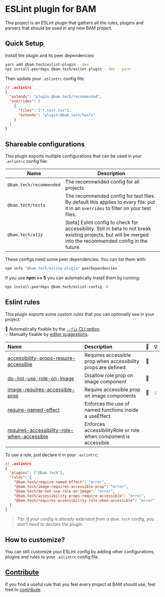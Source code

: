 # ESLint plugin for BAM

This project is an ESLint plugin that gathers all the rules, plugins and parsers that should be used in any new BAM project.

## Quick Setup

Install the plugin and its peer dependencies:

```bash
yarn add @bam.tech/eslint-plugin --dev
npx install-peerdeps @bam.tech/eslint-plugin --dev --yarn
```

Then update your `.eslintrc` config file:

```json
// .eslintrc
{
  "extends": "plugin:@bam.tech/recommended",
  "overrides": [
    {
      "files": ["*.test.tsx"],
      "extends": "plugin:@bam.tech/tests"
    }
  ]
}
```

## Shareable configurations

This plugin exports multiple configurations that can be used in your `.eslintrc` config file:

| Name                    | Description                                                                                                                                                  |
| ----------------------- | ------------------------------------------------------------------------------------------------------------------------------------------------------------ |
| `@bam.tech/recommended` | The recommended config for all projects                                                                                                                      |
| `@bam.tech/tests`       | The recommended config for test files. By default this applies to every file: put it in an `overrides` to filter on your test files.                         |
| `@bam.tech/a11y`        | [beta] Eslint config to check for accessibility. Still in beta to not break existing projects, but will be merged into the recommended config in the future. |

These configs need some peer dependencies. You can list them with:

```bash
npm info "@bam.tech/esling-plugin" peerDependencies
```

If you use **npm >= 5** you can automatically install them by running:

```bash
npx install-peerdeps @bam.tech/eslint-config -D
```

## Eslint rules

This plugin exports some custom rules that you can optionally use in your project:

<!-- begin auto-generated rules list -->

🔧 Automatically fixable by the [`--fix` CLI option](https://eslint.org/docs/user-guide/command-line-interface#--fix).\
💡 Manually fixable by [editor suggestions](https://eslint.org/docs/developer-guide/working-with-rules#providing-suggestions).

| Name                                                                                                     | Description                                                     | 🔧  | 💡  |
| :------------------------------------------------------------------------------------------------------- | :-------------------------------------------------------------- | :-- | :-- |
| [accessibility-props-require-accessible](docs/rules/accessibility-props-require-accessible.md)           | Requires accessible prop when accessibility props are defined   | 🔧  |     |
| [do-not-use-role-on-image](docs/rules/do-not-use-role-on-image.md)                                       | Disallow role prop on Image component                           | 🔧  |     |
| [image-requires-accessible-prop](docs/rules/image-requires-accessible-prop.md)                           | Require accessible prop on image components                     | 🔧  | 💡  |
| [require-named-effect](docs/rules/require-named-effect.md)                                               | Enforces the use of named functions inside a useEffect          |     |     |
| [requires-accessibility-role-when-accessible](docs/rules/requires-accessibility-role-when-accessible.md) | Enforces accessibilityRole or role when component is accessible |     |     |

<!-- end auto-generated rules list -->

To use a rule, just declare it in your `.eslintrc`:

```json
// .eslintrc
{
  "plugins": ["@bam.tech"],
  "rules": {
    "@bam.tech/require-named-effect": "error",
    "@bam.tech/image-requires-accessible-prop": "error",
    "@bam.tech/do-not-use-role-on-image": "error",
    "@bam.tech/accessibility-props-require-accessible": "error",
    "@bam.tech/requires-accessibility-role-when-accessible": "error"
  }
}
```

> _Tip: if your config is already extended from a `@bam.tech` config, you don't need to declare the plugin._

## How to customize?

You can still customize your ESLint config by adding other configurations, plugins and rules to your `.eslintrc` config file.

## [Contribute](./CONTRIBUTING.md)

If you find a useful rule that you feel every project at BAM should use, feel free to [contribute](./CONTRIBUTING.md).
